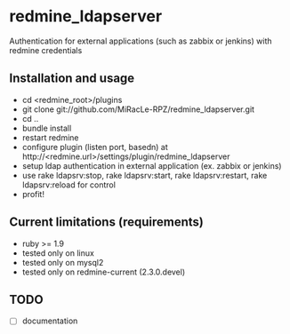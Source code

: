 redmine_ldapserver
==================

Authentication for external applications (such as zabbix or jenkins) with redmine credentials


Installation and usage
-------------------------

* cd &lt;redmine_root&gt;/plugins
* git clone git://github.com/MiRacLe-RPZ/redmine_ldapserver.git
* cd ..
* bundle install
* restart redmine
* configure plugin (listen port, basedn) at http://&lt;redmine.url&gt;/settings/plugin/redmine_ldapserver
* setup ldap authentication in external application (ex. zabbix or jenkins)
* use rake ldapsrv:stop, rake ldapsrv:start, rake ldapsrv:restart, rake ldapsrv:reload for control
* profit!

Current limitations (requirements)
-------------------------

* ruby >= 1.9
* tested only on linux
* tested only on mysql2
* tested only on redmine-current (2.3.0.devel)


TODO
-------------------------

- [ ] documentation
